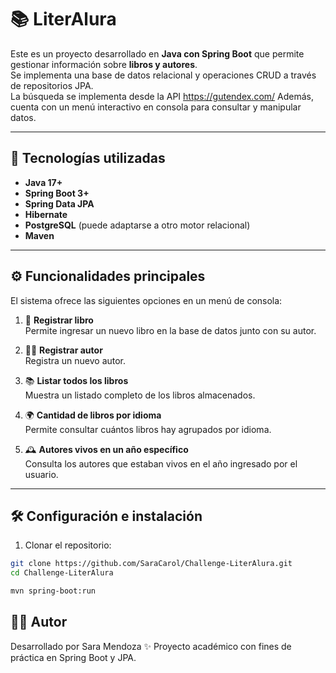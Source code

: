 # 📚 LiterAlura

Este es un proyecto desarrollado en **Java con Spring Boot** que permite gestionar información sobre **libros y autores**.  
Se implementa una base de datos relacional y operaciones CRUD a través de repositorios JPA.  
La búsqueda se implementa desde la API https://gutendex.com/
Además, cuenta con un menú interactivo en consola para consultar y manipular datos.

---

## 🚀 Tecnologías utilizadas
- **Java 17+**
- **Spring Boot 3+**
- **Spring Data JPA**
- **Hibernate**
- **PostgreSQL** (puede adaptarse a otro motor relacional)
- **Maven**

---

## ⚙️ Funcionalidades principales

El sistema ofrece las siguientes opciones en un menú de consola:

1. 📖 **Registrar libro**  
   Permite ingresar un nuevo libro en la base de datos junto con su autor.  

2. 👨‍💻 **Registrar autor**  
   Registra un nuevo autor.  

3. 📚 **Listar todos los libros**  
   Muestra un listado completo de los libros almacenados.  

4. 🌍 **Cantidad de libros por idioma**  
   Permite consultar cuántos libros hay agrupados por idioma.  

5. 🕰️ **Autores vivos en un año específico**  
   Consulta los autores que estaban vivos en el año ingresado por el usuario.  

---
## 🛠️ Configuración e instalación

1. Clonar el repositorio:

```bash
git clone https://github.com/SaraCarol/Challenge-LiterAlura.git
cd Challenge-LiterAlura

mvn spring-boot:run
```

## 👨‍💻 Autor

Desarrollado por Sara Mendoza ✨
Proyecto académico con fines de práctica en Spring Boot y JPA.
